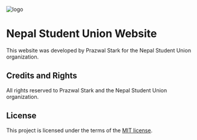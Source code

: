 ![logo](https://user-images.githubusercontent.com/122021415/225721194-2ecea733-ece5-4350-822a-a76a2542ce6e.png)

# Nepal Student Union Website

This website was developed by Prazwal Stark for the Nepal Student Union organization.

## Credits and Rights

All rights reserved to Prazwal Stark and the Nepal Student Union organization.

## License

This project is licensed under the terms of the [MIT license](https://opensource.org/licenses/MIT).

